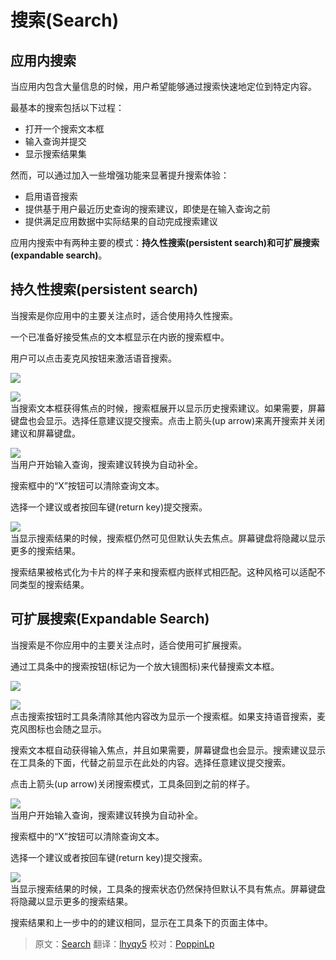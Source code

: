 # 搜索(Search)

## 应用内搜索

当应用内包含大量信息的时候，用户希望能够通过搜索快速地定位到特定内容。

最基本的搜索包括以下过程：

* 打开一个搜索文本框
* 输入查询并提交
* 显示搜索结果集

然而，可以通过加入一些增强功能来显著提升搜索体验：

* 启用语音搜索
* 提供基于用户最近历史查询的搜索建议，即使是在输入查询之前
* 提供满足应用数据中实际结果的自动完成搜索建议

应用内搜索中有两种主要的模式：**持久性搜索(persistent search)**和**可扩展搜索(expandable search)**。

## 持久性搜索(persistent search)

当搜索是你应用中的主要关注点时，适合使用持久性搜索。

一个已准备好接受焦点的文本框显示在内嵌的搜索框中。

用户可以点击麦克风按钮来激活语音搜索。

![](images/patterns-search-persistentsearch-search_persistent_home1_large_mdpi.png) 

![](images/patterns-search-persistentsearch2-search_persistent_zero_large_mdpi.png)  
当搜索文本框获得焦点的时候，搜索框展开以显示历史搜索建议。如果需要，屏幕键盘也会显示。选择任意建议提交搜索。点击上箭头(up arrow)来离开搜索并关闭建议和屏幕键盘。

![](images/patterns-search-persistentsearch3-search_persistent_type_large_mdpi.png)  
当用户开始输入查询，搜索建议转换为自动补全。

搜索框中的“X”按钮可以清除查询文本。

选择一个建议或者按回车键(return key)提交搜索。

![](images/patterns-search-persistentsearch4-search_persistent_results_large_mdpi.png)  
当显示搜索结果的时候，搜索框仍然可见但默认失去焦点。屏幕键盘将隐藏以显示更多的搜索结果。

搜索结果被格式化为卡片的样子来和搜索框内嵌样式相匹配。这种风格可以适配不同类型的搜索结果。

## 可扩展搜索(Expandable Search)

当搜索是不你应用中的主要关注点时，适合使用可扩展搜索。

通过工具条中的搜索按钮(标记为一个放大镜图标)来代替搜索文本框。

![](images/patterns-search-expandablesearch1-search_expandable_unexpanded_large_mdpi.png)

![](images/patterns-search-expandablesearch2-search_expandable_zero_large_mdpi.png)  
点击搜索按钮时工具条清除其他内容改为显示一个搜索框。如果支持语音搜索，麦克风图标也会随之显示。

搜索文本框自动获得输入焦点，并且如果需要，屏幕键盘也会显示。搜索建议显示在工具条的下面，代替之前显示在此处的内容。选择任意建议提交搜索。

点击上箭头(up arrow)关闭搜索模式，工具条回到之前的样子。 

![](images/patterns-search-expandablesearch3-search_expandable_type_large_mdpi.png)  
当用户开始输入查询，搜索建议转换为自动补全。

搜索框中的“X”按钮可以清除查询文本。

选择一个建议或者按回车键(return key)提交搜索。
 
![](images/patterns-search-expandablesearch4-search_expandable_results_large_mdpi.png)  
当显示搜索结果的时候，工具条的搜索状态仍然保持但默认不具有焦点。屏幕键盘将隐藏以显示更多的搜索结果。

搜索结果和上一步中的的建议相同，显示在工具条下的页面主体中。

> 原文：[Search](http://www.google.com/design/spec/patterns/search.html)  翻译：[lhyqy5](https://github.com/lhyqy5)  校对：[PoppinLp](https://github.com/poppinlp)
